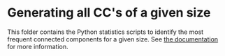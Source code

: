 # Generating all CC's of a given size

This folder contains the Python statistics scripts to identify the most frequent connected components for a given size. See [the documentation](../docs/Most-Frequent-CCs.md) for more information.
